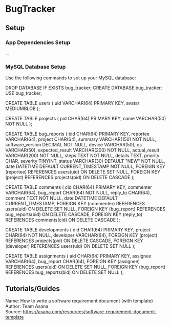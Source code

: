 # BugTracker

## Setup
### App Dependencies Setup
...

### MySQL Database Setup
Use the following commands to set up your MySQL database:

DROP DATABASE IF EXISTS bug_tracker;
CREATE DATABASE bug_tracker;
USE bug_tracker;

CREATE TABLE users (
uid VARCHAR(64) PRIMARY KEY,
avatar MEDIUMBLOB
);

CREATE TABLE projects (
pid CHAR(64) PRIMARY KEY,
name VARCHAR(50) NOT NULL
);

CREATE TABLE bug_reports (
bid CHAR(64) PRIMARY KEY,
reportee VARCHAR(64),
project CHAR(64),
summary VARCHAR(150) NOT NULL,
software_version DECIMAL NOT NULL,
device VARCHAR(50),
os VARCHAR(50),
expected_result VARCHAR(200) NOT NULL,
actual_result VARCHAR(200) NOT NULL,
steps TEXT NOT NULL,
details TEXT,
priority CHAR,
severity TINYINT,
status VARCHAR(30) DEFAULT "NEW" NOT NULL,
date DATETIME DEFAULT CURRENT_TIMESTAMP NOT NULL,
FOREIGN KEY (reportee) REFERENCES users(uid) ON DELETE SET NULL,
FOREIGN KEY (project) REFERENCES projects(pid) ON DELETE CASCADE
);

CREATE TABLE comments (
cid CHAR(64) PRIMARY KEY,
commenter VARCHAR(64),
bug_report CHAR(64) NOT NULL,
reply_to CHAR(64),
comment TEXT NOT NULL,
date DATETIME DEFAULT CURRENT_TIMESTAMP,
FOREIGN KEY (commenter) REFERENCES users(uid) ON DELETE SET NULL,
FOREIGN KEY (bug_report) REFERENCES bug_reports(bid) ON DELETE CASCADE,
FOREIGN KEY (reply_to) REFERENCES comments(cid) ON DELETE CASCADE
);

CREATE TABLE developments (
did CHAR(64) PRIMARY KEY,
project CHAR(64) NOT NULL,
developer VARCHAR(64),
FOREIGN KEY (project) REFERENCES projects(pid) ON DELETE CASCADE,
FOREIGN KEY (developer) REFERENCES users(uid) ON DELETE SET NULL
);

CREATE TABLE assignments (
aid CHAR(64) PRIMARY KEY,
assignee VARCHAR(64),
bug_report CHAR(64),
FOREIGN KEY (assignee) REFERENCES users(uid) ON DELETE SET NULL,
FOREIGN KEY (bug_report) REFERENCES bug_reports(bid) ON DELETE SET NULL
);

## Tutorials/Guides
Name: How to write a software requirement document (with template) </br>
Author: Team Asana </br>
Source: https://asana.com/resources/software-requirement-document-template </br>